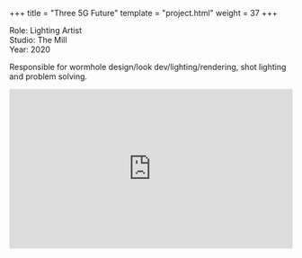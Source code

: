 +++
title = "Three 5G Future"
template = "project.html"
weight = 37
+++

Role: Lighting Artist  
Studio: The Mill  
Year: 2020  

Responsible for wormhole design/look dev/lighting/rendering, shot lighting and problem solving.

<div style="padding:56.25% 0 0 0;position:relative;"><iframe src="https://player.vimeo.com/video/998339292?h=86d6d62c8e&amp;badge=0&amp;autopause=0&amp;player_id=0&amp;app_id=58479" frameborder="0" allow="autoplay; fullscreen; picture-in-picture; clipboard-write" style="position:absolute;top:0;left:0;width:100%;height:100%;" title="three_5g"></iframe></div><script src="https://player.vimeo.com/api/player.js"></script>
